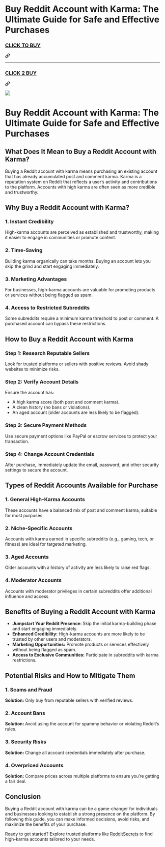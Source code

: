 
# **Buy Reddit Account with Karma: The Ultimate Guide for Safe and Effective Purchases**  
<h3 class="heading-element" dir="auto">
<a href="https://www.redditsecrets.com/buy-reddit-accounts/" rel="nofollow">CLICK TO BUY</a></h3><a id="user-content-click-to-buy" class="anchor" aria-label="Permalink: CLICK TO BUY" href="#click-to-buy"><svg class="octicon octicon-link" viewBox="0 0 16 16" version="1.1" width="16" height="16" aria-hidden="true"><path d="m7.775 3.275 1.25-1.25a3.5 3.5 0 1 1 4.95 4.95l-2.5 2.5a3.5 3.5 0 0 1-4.95 0 .751.751 0 0 1 .018-1.042.751.751 0 0 1 1.042-.018 1.998 1.998 0 0 0 2.83 0l2.5-2.5a2.002 2.002 0 0 0-2.83-2.83l-1.25 1.25a.751.751 0 0 1-1.042-.018.751.751 0 0 1-.018-1.042Zm-4.69 9.64a1.998 1.998 0 0 0 2.83 0l1.25-1.25a.751.751 0 0 1 1.042.018.751.751 0 0 1 .018 1.042l-1.25 1.25a3.5 3.5 0 1 1-4.95-4.95l2.5-2.5a3.5 3.5 0 0 1 4.95 0 .751.751 0 0 1-.018 1.042.751.751 0 0 1-1.042.018 1.998 1.998 0 0 0-2.83 0l-2.5 2.5a1.998 1.998 0 0 0 0 2.83Z"></path></svg></a></div>
<hr>
<div class="markdown-heading" dir="auto"><h3 class="heading-element" dir="auto">
<a href="https://redditsecrets.com" rel="nofollow">CLICK 2 BUY</a>
</h3><a id="user-content-click-2-buy" class="anchor" aria-label="Permalink: CLICK 2 BUY" href="#click-2-buy"><svg class="octicon octicon-link" viewBox="0 0 16 16" version="1.1" width="16" height="16" aria-hidden="true"><path d="m7.775 3.275 1.25-1.25a3.5 3.5 0 1 1 4.95 4.95l-2.5 2.5a3.5 3.5 0 0 1-4.95 0 .751.751 0 0 1 .018-1.042.751.751 0 0 1 1.042-.018 1.998 1.998 0 0 0 2.83 0l2.5-2.5a2.002 2.002 0 0 0-2.83-2.83l-1.25 1.25a.751.751 0 0 1-1.042-.018.751.751 0 0 1-.018-1.042Zm-4.69 9.64a1.998 1.998 0 0 0 2.83 0l1.25-1.25a.751.751 0 0 1 1.042.018.751.751 0 0 1 .018 1.042l-1.25 1.25a3.5 3.5 0 1 1-4.95-4.95l2.5-2.5a3.5 3.5 0 0 1 4.95 0 .751.751 0 0 1-.018 1.042.751.751 0 0 1-1.042.018 1.998 1.998 0 0 0-2.83 0l-2.5 2.5a1.998 1.998 0 0 0 0 2.83Z"></path></svg></a></div>
<p dir="auto"><a href="https://www.redditsecrets.com/buy-reddit-accounts/" rel="nofollow"><img src="https://www.redditsecrets.com/wp-content/uploads/2017/10/1-768x409.png" style="max-width: 100%;"></a></p>

# **Buy Reddit Account with Karma: The Ultimate Guide for Safe and Effective Purchases**  

## **What Does It Mean to Buy a Reddit Account with Karma?**  
Buying a Reddit account with karma means purchasing an existing account that has already accumulated post and comment karma. Karma is a reputation system on Reddit that reflects a user’s activity and contributions to the platform. Accounts with high karma are often seen as more credible and trustworthy.

## **Why Buy a Reddit Account with Karma?**  
### 1. **Instant Credibility**  
High-karma accounts are perceived as established and trustworthy, making it easier to engage in communities or promote content.

### 2. **Time-Saving**  
Building karma organically can take months. Buying an account lets you skip the grind and start engaging immediately.

### 3. **Marketing Advantages**  
For businesses, high-karma accounts are valuable for promoting products or services without being flagged as spam.

### 4. **Access to Restricted Subreddits**  
Some subreddits require a minimum karma threshold to post or comment. A purchased account can bypass these restrictions.

## **How to Buy a Reddit Account with Karma**  
### Step 1: Research Reputable Sellers  
Look for trusted platforms or sellers with positive reviews. Avoid shady websites to minimize risks.

### Step 2: Verify Account Details  
Ensure the account has:  
- A high karma score (both post and comment karma).  
- A clean history (no bans or violations).  
- An aged account (older accounts are less likely to be flagged).  

### Step 3: Secure Payment Methods  
Use secure payment options like PayPal or escrow services to protect your transaction.

### Step 4: Change Account Credentials  
After purchase, immediately update the email, password, and other security settings to secure the account.

## **Types of Reddit Accounts Available for Purchase**  
### 1. **General High-Karma Accounts**  
These accounts have a balanced mix of post and comment karma, suitable for most purposes.

### 2. **Niche-Specific Accounts**  
Accounts with karma earned in specific subreddits (e.g., gaming, tech, or fitness) are ideal for targeted marketing.

### 3. **Aged Accounts**  
Older accounts with a history of activity are less likely to raise red flags.

### 4. **Moderator Accounts**  
Accounts with moderator privileges in certain subreddits offer additional influence and access.

## **Benefits of Buying a Reddit Account with Karma**  
- **Jumpstart Your Reddit Presence:** Skip the initial karma-building phase and start engaging immediately.  
- **Enhanced Credibility:** High-karma accounts are more likely to be trusted by other users and moderators.  
- **Marketing Opportunities:** Promote products or services effectively without being flagged as spam.  
- **Access to Exclusive Communities:** Participate in subreddits with karma restrictions.  

## **Potential Risks and How to Mitigate Them**  
### 1. **Scams and Fraud**  
**Solution:** Only buy from reputable sellers with verified reviews.  

### 2. **Account Bans**  
**Solution:** Avoid using the account for spammy behavior or violating Reddit’s rules.  

### 3. **Security Risks**  
**Solution:** Change all account credentials immediately after purchase.  

### 4. **Overpriced Accounts**  
**Solution:** Compare prices across multiple platforms to ensure you’re getting a fair deal.  

## **Conclusion**  
Buying a Reddit account with karma can be a game-changer for individuals and businesses looking to establish a strong presence on the platform. By following this guide, you can make informed decisions, avoid risks, and maximize the benefits of your purchase.  

Ready to get started? Explore trusted platforms like [RedditSecrets](https://redditsecrets.com) to find high-karma accounts tailored to your needs.
